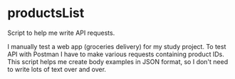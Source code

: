 # productsList
Script to help me write API requests.

I manually test a web app (groceries delivery) for my study project. To test API with Postman I have to make various requests containing product IDs. This script helps me create body examples in JSON format, so I don't need to write lots of text over and over.